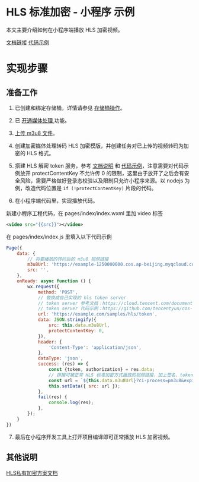 # HLS 标准加密 - 小程序 示例

本文主要介绍如何在小程序端播放 HLS 加密视频。

[文档链接](https://cloud.tencent.com/document/product/460/104024)
[代码示例](https://github.com/tencentyun/cos-demo/tree/master/hls-encrypt/wxapp-standard-encrypt)

# 实现步骤

## 准备工作

1. 已创建和绑定存储桶，详情请参见 [存储桶操作](https://cloud.tencent.com/document/product/460/46483)。

2. 已 [开通媒体处理 ](https://cloud.tencent.com/document/product/460/87745)功能。

3. [上传 m3u8 文件](https://cloud.tencent.com/document/product/436/13321)。

4. 创建加密媒体处理转码 HLS 加密模版，并创建任务对已上传的视频转码为加密的 HLS 格式。

5. 搭建 HLS 解密 token 服务，参考 [文档说明](https://cloud.tencent.com/document/product/460/104024#5ea2a185-f626-4f4c-9011-cc7684c39baf) 和 [代码示例](https://github.com/tencentyun/cos-demo/tree/main/server/hls-decrypt-token/)，注意需要对代码示例放开 protectContentKey 不允许传 0 的限制，这里由于放开了之后会有安全风险，需要严格做好登录态校验以及限制只允许小程序来源。以 nodejs 为例，改造代码位置是 `if (!protectContentKey)` 片段的代码。

6. 在小程序端代码里，实现播放代码。

新建小程序工程代码，在 pages/index/index.wxml 里加 video 标签
```xml
<video src="{{src}}"></video>
```

在 pages/index/index.js 里填入以下代码示例
```javascript
Page({
    data: {
        // 将要播放的转码后的 m3u8 视频链接
        m3u8Url: 'https://example-1250000000.cos.ap-beijing.myqcloud.com/hls/video.m3u8',
        src: '',
    },
    onReady: async function () {
        wx.request({
            method: 'POST',
            // 替换成自己实现的 hls token server
            // token server 参考文档：https://cloud.tencent.com/document/product/460/104024#5ea2a185-f626-4f4c-9011-cc7684c39baf
            // token server 代码示例：https://github.com/tencentyun/cos-demo/tree/main/server/hls-decrypt-token/
            url: 'https://example.com/samples/hls/token',
            data: JSON.stringify({
                src: this.data.m3u8Url,
                protectContentKey: 0,
            }),
            header: {
                'Content-Type': 'application/json',
            },
            dataType: 'json',
            success: (res) => {
                const {token, authorization} = res.data;
                // 拼接可被正常 HLS 标准加密方式播放的视频链接，加上签名、token等参数
                const url = `${this.data.m3u8Url}?ci-process=pm3u8&expires=43200&tokenType=JwtToken&token=${encodeURIComponent(token)}&${authorization}`;
                this.setData({ src: url });
            },
            fail(res) {
                console.log(res);
            },
        });
    }
})
```

7. 最后在小程序开发工具上打开项目编译即可正常播放 HLS 加密视频。

## 其他说明

[HLS私有加密方案文档](https://cloud.tencent.com/document/product/460/104295)

